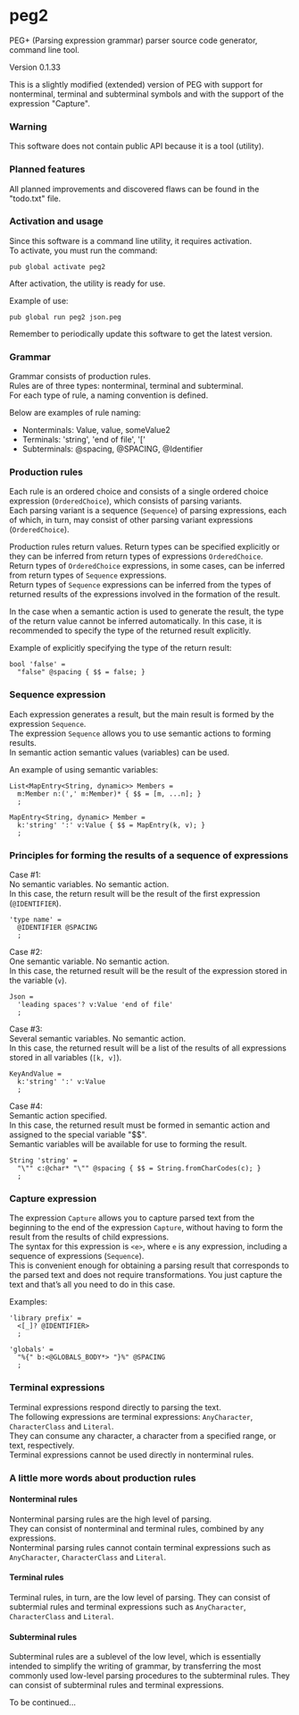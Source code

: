 peg2
=======

PEG+ (Parsing expression grammar) parser source code generator, command line tool.

Version 0.1.33

This is a slightly modified (extended) version of PEG with support for nonterminal, terminal and subterminal symbols and with the support of the expression "Capture".

### Warning

This software does not contain public API because it is a tool (utility).

### Planned features

All planned improvements and discovered flaws can be found in the "todo.txt" file.

### Activation and usage

Since this software is a command line utility, it requires activation.  
To activate, you must run the command:

```
pub global activate peg2
```

After activation, the utility is ready for use.

Example of use:  

```
pub global run peg2 json.peg
```

Remember to periodically update this software to get the latest version.

### Grammar

Grammar consists of production rules.  
Rules are of three types: nonterminal, terminal and subterminal.  
For each type of rule, a naming convention is defined.  

Below are examples of rule naming:  

- Nonterminals: Value, value, someValue2  
- Terminals: 'string', 'end of file', '['  
- Subterminals: @spacing, @SPACING, @Identifier  

### Production rules

Each rule is an ordered choice and consists of a single ordered choice expression (`OrderedChoice`), which consists of parsing variants.  
Each parsing variant is a sequence (`Sequence`) of parsing expressions, each of which, in turn, may consist of other parsing variant expressions (`OrderedChoice`).

Production rules return values. Return types can be specified explicitly or they can be inferred from return types of expressions `OrderedChoice`.  
Return types of `OrderedChoice` expressions, in some cases, can be inferred from return types of `Sequence` expressions.  
Return types of `Sequence` expressions can be inferred from the types of returned results of the expressions involved in the formation of the result.

In the case when a semantic action is used to generate the result, the type of the return value cannot be inferred automatically. In this case, it is recommended to specify the type of the returned result explicitly.

Example of explicitly specifying the type of the return result:

```
bool 'false' =
  "false" @spacing { $$ = false; }
```

### Sequence expression

Each expression generates a result, but the main result is formed by the expression `Sequence`.  
The expression `Sequence` allows you to use semantic actions to forming results.  
In semantic action semantic values (variables) can be used.  

An example of using semantic variables:

```
List<MapEntry<String, dynamic>> Members =
  m:Member n:(',' m:Member)* { $$ = [m, ...n]; }
  ;

MapEntry<String, dynamic> Member =
  k:'string' ':' v:Value { $$ = MapEntry(k, v); }
  ;
```

### Principles for forming the results of a sequence of expressions

Case #1:  
No semantic variables. No semantic action.  
In this case, the return result will be the result of the first expression (`@IDENTIFIER`).

```
'type name' =
  @IDENTIFIER @SPACING
  ;
```

Case #2:  
One semantic variable. No semantic action.  
In this case, the returned result will be the result of the expression stored in the variable (`v`).

```
Json =
  'leading spaces'? v:Value 'end of file'
  ;
```

Case #3:  
Several semantic variables. No semantic action.  
In this case, the returned result will be a list of the results of all expressions stored in all variables (`[k, v]`).

```
KeyAndValue =
  k:'string' ':' v:Value
  ;
```

Case #4:  
Semantic action specified.  
In this case, the returned result must be formed in semantic action and assigned to the special variable "$$".  
Semantic variables will be available for use to forming the result.

```
String 'string' =
  "\"" c:@char* "\"" @spacing { $$ = String.fromCharCodes(c); }
  ;
```

### Capture expression

The expression `Capture` allows you to capture parsed text from the beginning to the end of the expression `Capture`, without having to form the result from the results of child expressions.  
The syntax for this expression is `<e>`, where `e` is any expression, including a sequence of expressions (`Sequence`).  
This is convenient enough for obtaining a parsing result that corresponds to the parsed text and does not require transformations. You just capture the text and that’s all you need to do in this case.

Examples:

```
'library prefix' =
  <[_]? @IDENTIFIER>
  ;
```

```
'globals' =
  "%{" b:<@GLOBALS_BODY*> "}%" @SPACING
  ;
```

### Terminal expressions

Terminal expressions respond directly to parsing the text.  
The following expressions are terminal expressions: `AnyCharacter`, `CharacterClass` and `Literal`.  
They can consume any character, a character from a specified range, or text, respectively.  
Terminal expressions cannot be used directly in nonterminal rules.

### A little more words about production rules

#### Nonterminal rules

Nonterminal parsing rules are the high level of parsing.  
They can consist of nonterminal and terminal rules, combined by any expressions.  
Nonterminal parsing rules cannot contain terminal expressions such as `AnyCharacter`, `CharacterClass` and `Literal`.

#### Terminal rules

Terminal rules, in turn, are the low level of parsing. They can consist of subtermial rules and terminal expressions such as `AnyCharacter`, `CharacterClass` and `Literal`.  

#### Subterminal rules

Subterminal rules are a sublevel of the low level, which is essentially intended to simplify the writing of grammar, by transferring the most commonly used low-level parsing procedures to the subterminal rules. They can consist of subterminal rules and terminal expressions.

To be continued...
